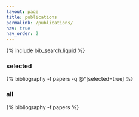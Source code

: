 ```yaml
---
layout: page
title: publications
permalink: /publications/
nav: true
nav_order: 2
---
```


{% include bib_search.liquid %}

### selected

{% bibliography -f papers -q @*[selected=true] %}

### all

{% bibliography -f papers %}
